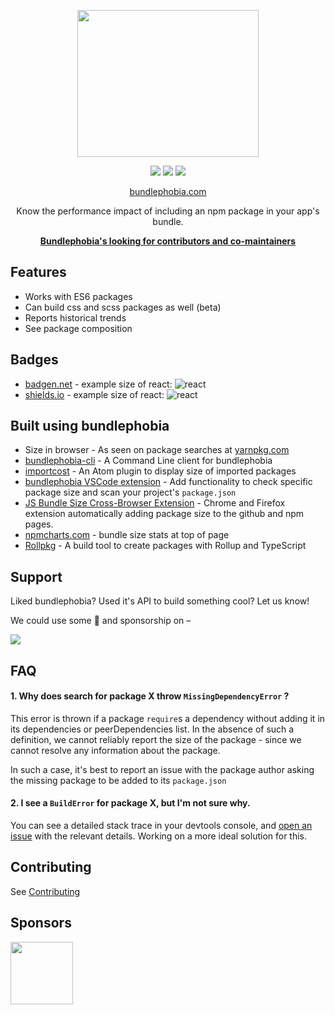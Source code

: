 <p align="center">
    <img src="https://cdn.rawgit.com/pastelsky/bundlephobia/bundlephobia/client/assets/site-logo.svg" alt="" width="290" height="235" />
</p>
<p align="center">
  <img src="https://img.shields.io/npm/v/package-build-stats.svg" />
  <img src="https://img.shields.io/npm/l/package-build-stats.svg" />
  <a href="https://discord.gg/trbWvVet44">
    <img src="https://badgen.net/badge/icon/discord?icon=discord&label"/>
  </a>
</p>
<p align="center">
  <a href="https://bundlephobia.com"> bundlephobia.com </a> <br />
</p>
<p align="center">
  Know the performance impact of including an npm package in your app's bundle.
</p>

<p align="center">
    <b><a href="https://github.com/pastelsky/bundlephobia/issues/683"> Bundlephobia's looking for contributors and co-maintainers </a> </b>
</p>

## Features

- Works with ES6 packages
- Can build css and scss packages as well (beta)
- Reports historical trends
- See package composition

## Badges

- [badgen.net](https://badgen.net/#bundlephobia) - example size of react: ![react](https://badgen.net/bundlephobia/minzip/react)
- [shields.io](https://shields.io/#/examples/size) - example size of react: ![react](https://img.shields.io/bundlephobia/minzip/react.svg)

## Built using bundlephobia

- Size in browser - As seen on package searches at [yarnpkg.com](https://yarnpkg.com)
- [bundlephobia-cli](https://github.com/AdrieanKhisbe/bundle-phobia-cli) - A Command Line client for bundlephobia
- [importcost](https://atom.io/packages/importcost) - An Atom plugin to display size of imported packages
- [bundlephobia VSCode extension](https://marketplace.visualstudio.com/items?itemName=crewsycrews.bundlephobia-support&ssr=false#overview) - Add functionality to check specific package size and scan your project's `package.json`
- [JS Bundle Size Cross-Browser Extension](https://github.com/vicrazumov/js-bundle-size) - Chrome and Firefox extension automatically adding package size to the github and npm pages.
- [npmcharts.com](https://npmcharts.com/compare/bundle-phobia-cli) - bundle size stats at top of page
- [Rollpkg](https://github.com/rafgraph/rollpkg) - A build tool to create packages with Rollup and TypeScript

## Support

Liked bundlephobia? Used it's API to build something cool? Let us know!

We could use some 💛 and sponsorship on –

<a href="https://github.com/sponsors/pastelsky">
  <img src="https://opencollective.com/bundlephobia/tiers/backer.svg"/>
</a>

## FAQ

#### 1. Why does search for package X throw `MissingDependencyError` ?

This error is thrown if a package `require`s a dependency without adding it in its dependencies or peerDependencies list. In the absence of such a definition, we cannot reliably report the size of the package - since we cannot resolve any information about the package.

In such a case, it's best to report an issue with the package author asking the missing package to be added to its `package.json`

#### 2. I see a `BuildError` for package X, but I'm not sure why.

You can see a detailed stack trace in your devtools console, and [open an issue](https://github.com/pastelsky/bundlephobia/issues/new) with the relevant details. Working on a more ideal solution for this.

## Contributing

See [Contributing](https://github.com/pastelsky/bundlephobia/blob/bundlephobia/CONTRIBUTING.md)

## Sponsors

<img width="100px" src="https://upload.wikimedia.org/wikipedia/commons/f/ff/DigitalOcean_logo.svg"/>
